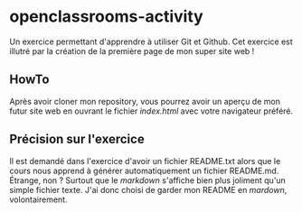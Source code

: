 openclassrooms-activity
=======================

Un exercice permettant d'apprendre à utiliser Git et Github. Cet exercice est illutré par la création de la première page de mon super site web !

HowTo
-----
Après avoir cloner mon repository, vous pourrez avoir un aperçu de mon futur site web en ouvrant le fichier _index.html_ avec votre navigateur préféré. 

Précision sur l'exercice
------------------------
Il est demandé dans l'exercice d'avoir un fichier README.txt alors que le cours nous apprend à générer automatiquement un fichier README.md. Étrange, non ? Surtout que le _markdown_ s'affiche bien plus joliment qu'un simple fichier texte. J'ai donc choisi de garder mon README en _mardown_, volontairement. 
